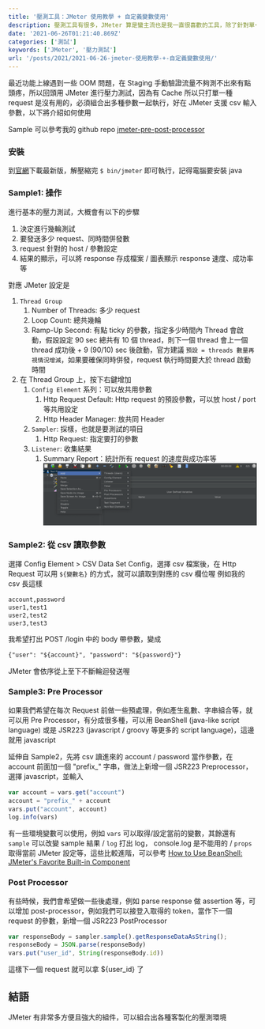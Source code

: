 ```yaml
---
title: '壓測工具：JMeter 使用教學 + 自定義變數使用'
description: 壓測工具有很多，JMeter 算是蠻主流也是我一直很喜歡的工具，除了針對單一的 request 發送外，可以設定變數讓 request 不在單一，增加測試的真實性
date: '2021-06-26T01:21:40.869Z'
categories: ['測試']
keywords: ['JMeter', '壓力測試']
url: '/posts/2021/2021-06-26-jmeter-使用教學-+-自定義變數使用/'
---
```

最近功能上線遇到一些 OOM 問題，在 Staging 手動驗證流量不夠測不出來有點頭疼，所以回頭用 JMeter 進行壓力測試，因為有 Cache 所以只打單一種 request 是沒有用的，必須組合出多種參數一起執行，好在 JMeter 支援 csv 輸入參數，以下將介紹如何使用

Sample 可以參考我的 github repo [jmeter-pre-post-processor](https://github.com/sj82516/jmeter-pre-post-processor)

### 安裝
到[官網](https://jmeter.apache.org/download_jmeter.cgi)下載最新版，解壓縮完 `$ bin/jmeter` 即可執行，記得電腦要安裝 java

### Sample1: 操作
進行基本的壓力測試，大概會有以下的步驟  
1. 決定進行幾輪測試  
2. 要發送多少 request、同時間併發數  
3. request 針對的 host / 參數設定  
4. 結果的顯示，可以將 response 存成檔案 / 圖表顯示 response 速度、成功率等

對應 JMeter 設定是
1. `Thread Group`
   1. Number of Threads: 多少 request
   2. Loop Count: 總共幾輪
   3. Ramp-Up Second: 有點 ticky 的參數，指定多少時間內 Thread 會啟動，假設設定 90 sec 總共有 10 個 thread，則下一個 thread 會上一個 thread 成功後 + 9 (90/10) sec 後啟動，官方建議 `預設 = threads 數量再視情況增減`，如果要確保同時併發，request 執行時間要大於 thread 啟動時間
2. 在 Thread Group 上，按下右鍵增加
   1. `Config Element` 系列：可以放共用參數
      1. Http Request Default: Http request 的預設參數，可以放 host / port 等共用設定
      2. Http Header Manager: 放共同 Header
   2. `Sampler`: 採樣，也就是要測試的項目
      1. Http Request: 指定要打的參數
   3. `Listener`: 收集結果
      1. Summary Report：統計所有 request 的速度與成功率等
![](/post/2021/img/0626/jmeter.png)

### Sample2: 從 csv 讀取參數
選擇 Config Element > CSV Data Set Config，選擇 csv 檔案後，在 Http Request 可以用 `${變數名}` 的方式，就可以讀取到對應的 csv 欄位喔
例如我的 csv 長這樣
```csv
account,password
user1,test1
user2,test2
user3,test3
```
我希望打出 POST /login 中的 body 帶參數，變成
```md
{"user": "${account}", "password": "${password}"}
```
JMeter 會依序從上至下不斷輪迴發送喔
### Sample3: Pre Processor
如果我們希望在每次 Request 前做一些預處理，例如產生亂數、字串組合等，就可以用 Pre Processor，有分成很多種，可以用 BeanShell (java-like script language) 或是 JSR223 (javascript / groovy 等更多的 script language)，這邊就用 javascript

延伸自 Sample2，先將 csv 讀進來的 account / password 當作參數，在 account 前面加一個 "prefix_" 字串，做法上新增一個 JSR223 Preprocessor，選擇 javascript，並輸入
```js
var account = vars.get("account")
account = "prefix_" + account
vars.put("account", account)
log.info(vars)
```
有一些環境變數可以使用，例如 `vars` 可以取得/設定當前的變數，其餘還有 `sample` 可以改變 sample 結果 / `log` 打出 log， console.log 是不能用的 / `props` 取得當前 JMeter 設定等，這些比較進階，可以參考 [How to Use BeanShell: JMeter's Favorite Built-in Component](https://www.blazemeter.com/blog/how-use-beanshell-jmeters-favorite-built-component)

### Post Processor
有些時候，我們會希望做一些後處理，例如 parse response 做 assertion 等，可以增加 post-processor，例如我們可以接登入取得的 token，當作下一個 request 的參數，新增一個 JSR223 PostProcessor
```js
var responseBody = sampler.sample().getResponseDataAsString();
responseBody = JSON.parse(responseBody)
vars.put("user_id", String(responseBody.id))
```
這樣下一個 request 就可以拿 ${user_id} 了

## 結語
JMeter 有非常多方便且強大的組件，可以組合出各種客製化的壓測環境

